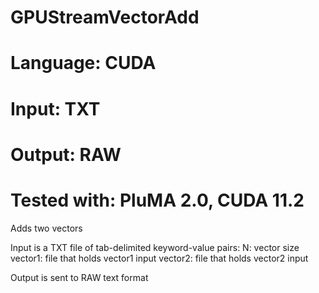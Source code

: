 # GPUStreamVectorAdd
# Language: CUDA
# Input: TXT
# Output: RAW
# Tested with: PluMA 2.0, CUDA 11.2

Adds two vectors

Input is a TXT file of tab-delimited keyword-value pairs:
N: vector size
vector1: file that holds vector1 input
vector2: file that holds vector2 input

Output is sent to RAW text format
